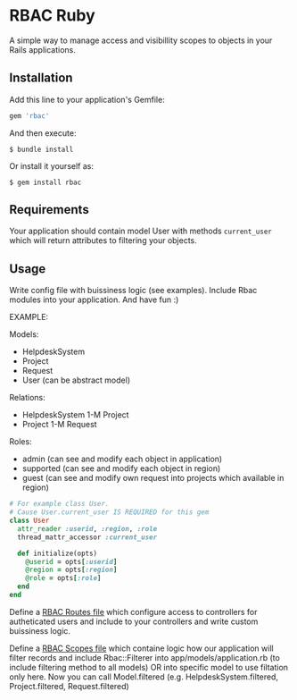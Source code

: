 # RBAC Ruby

A simple way to manage access and visibillity scopes to objects in your Rails applications.

## Installation

Add this line to your application's Gemfile:

```ruby
gem 'rbac'
```

And then execute:

    $ bundle install

Or install it yourself as:

    $ gem install rbac

## Requirements
Your application should contain model User with methods `current_user` which will return attributes to filtering your objects.


## Usage

Write config file with buissiness logic (see examples). Include Rbac modules into your application. And have fun :)

EXAMPLE:

Models:
- HelpdeskSystem
- Project
- Request
- User (can be abstract model)

Relations:
- HelpdeskSystem 1-M Project
- Project 1-M Request

Roles:
- admin (can see and modify each object in application)
- supported (can see and modify each object in region)
- guest (can see and modify own request into projects which available in region)



```ruby
# For example class User.
# Cause User.current_user IS REQUIRED for this gem
class User
  attr_reader :userid, :region, :role
  thread_mattr_accessor :current_user

  def initialize(opts)
    @userid = opts[:userid]
    @region = opts[:region]
    @role = opts[:role]
  end
end
```

Define a [RBAC Routes file](https://github.com/ahrechushkin/rbac-ruby/blob/master/rbac_routes.example.yml) which configure access to controllers for autheticated users and include to your controllers and write custom buissiness logic.

Define a [RBAC Scopes file](https://github.com/ahrechushkin/rbac-ruby/blob/master/rbac_scopes.examples.yml) which containe logic how our application will filter records and include Rbac::Filterer into app/models/application.rb (to include filtering method to all models) OR into specific model to use filtation only here. Now you can call Model.filtered (e.g. HelpdeskSystem.filtered, Project.filtered, Request.filtered)








